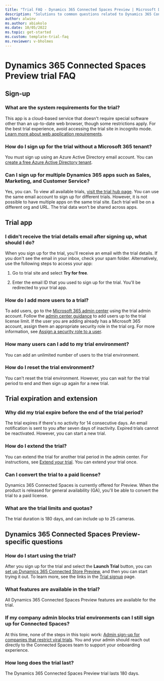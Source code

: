 ```yaml
---  
title: "Trial FAQ - Dynamics 365 Connected Spaces Preview | Microsoft Docs"
description: "Solutions to common questions related to Dynamics 365 Connected Spaces Preview trial setup and management. Learn how to resolve platform and app-specific issues."
author: alwinv
ms.author: abiakolo
ms.date: 10/05/2022
ms.topic: get-started
ms.custom: template-trial-faq 
ms.reviewer: v-bholmes
---
```


# Dynamics 365 Connected Spaces Preview trial FAQ

## Sign-up

### What are the system requirements for the trial?

This app is a cloud-based service that doesn't require special software other than an up-to-date web browser, though some restrictions apply. For the best trial 
experience, avoid accessing the trial site in incognito mode. [Learn more about web application requirements](/power-platform/admin/web-application-requirements).

### How do I sign up for the trial without a Microsoft 365 tenant?

You must sign up using an Azure Active Directory email account. You can [create a free Azure Active Directory tenant](https://signup.azure.com).

### Can I sign up for multiple Dynamics 365 apps such as Sales, Marketing, and Customer Service?

Yes, you can. To view all available trials, [visit the trial hub page](https://dynamics.microsoft.com/dynamics-365-free-trial). You can use the same email account 
to sign up for different trials. However, it is not possible to have multiple apps on the same trial site. Each trial will be on a different org and URL. The trial data won’t 
be shared across apps.

## Trial app

### I didn't receive the trial details email after signing up, what should I do?

When you sign up for the trial, you'll receive an email with the trial details. If you don't see the email in your inbox, check your spam folder. Alternatively, use the 
following steps to access your app:

1. Go to trial site and select **Try for free**.

2. Enter the email ID that you used to sign up for the trial. You'll be redirected to your trial app.

### How do I add more users to a trial?

To add users, go to the [Microsoft 365 admin center](https://admin.microsoft.com) using the trial admin account. Follow 
the [admin center guidance](/microsoft-365/admin/add-users/add-users) to add users up to the trial license limit. If the user you are adding already has a Microsoft 
365 account, assign them an appropriate security role in the trial org. For more information, 
see [Assign a security role to a user](/power-platform/admin/create-users-assign-online-security-roles#assign-a-security-role-to-a-user).

### How many users can I add to my trial environment?

You can add an unlimited number of users to the trial environment.

### How do I reset the trial environment?

You can't reset the trial environment. However, you can wait for the trial period to end and then sign up again for a new trial.

## Trial expiration and extension

### Why did my trial expire before the end of the trial period?

The trial expires if there's no activity for 14 consecutive days. An email notification is sent to you after seven days of inactivity. Expired trials cannot be reactivated. 
However, you can start a new trial.

### How do I extend the trial?

You can extend the trial for another trial period in the admin center. For instructions, 
see [Extend your trial](/power-platform/admin/trial-environments#extend-a-trial-standard-environment). You can extend your trial once.
### Can I convert the trial to a paid license?

Dynamics 365 Connected Spaces is currently offered for Preview. When the product is released for general availability (GA), you'll be able to convert the trial to a paid license. 

### What are the trial limits and quotas?

The trial duration is 180 days, and can include up to 25 cameras.

## Dynamics 365 Connected Spaces Preview-specific questions

### How do I start using the trial?

After you sign up for the trial and select the **Launch Trial** button, you can [set up Dynamics 365 Connected Store Preview](setup.md), and then you can start trying it out. To learn more, see the links in the [Trial signup](trial-signup.md) page.

### What features are available in the trial?

All Dynamics 365 Connected Spaces Preview features are available for the trial. 

### If my company admin blocks trial environments can I still sign up for Connected Spaces? 

At this time, none of the steps in this topic work: [Admin sign-up for companies that restrict viral trials](trial-signup-admin.md). You and your admin should reach out directly to the Connected Spaces team to support your onboarding experience.  

### How long does the trial last?

The Dynamics 365 Connected Spaces Preview trial lasts 180 days. 


